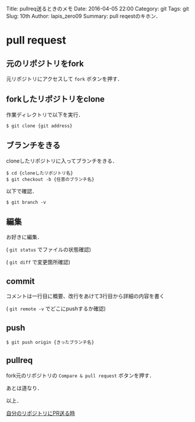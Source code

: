 Title: pullreq送るときのメモ
Date: 2016-04-05 22:00
Category: git
Tags: git
Slug: 10th
Author: lapis_zero09
Summary: pull reqestのキホン．

# pull request

## 元のリポジトリをfork

元リポジトリにアクセスして `fork` ボタンを押す．  

##  forkしたリポジトリをclone

作業ディレクトリで以下を実行．  

```
$ git clone {git address}
```

## ブランチをきる

cloneしたリポジトリに入ってブランチをきる．  

```
$ cd {cloneしたリポジトリ名}
$ git checkout -b {任意のブランチ名}
```

以下で確認．  

```
$ git branch -v
```

## 編集

お好きに編集．  


( `git status` でファイルの状態確認)  

( `git diff` で変更箇所確認)  


## commit

コメントは一行目に概要、改行をあけて3行目から詳細の内容を書く  




( `git remote -v` でどこにpushするか確認)  

## push

```
$ git push origin {きったブランチ名}
```



## pullreq

fork元のリポジトリの `Compare & pull request` ボタンを押す．  

あとは道なり．  


以上．  

[自分のリポジトリにPR送る時](https://www.lapis-zero09.xyz/about/notice.html)





